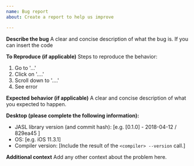 ```yaml
---
name: Bug report
about: Create a report to help us improve

---
```


**Describe the bug**
A clear and concise description of what the bug is.
If you can insert the code

**To Reproduce (if applicable)**
Steps to reproduce the behavior:
1. Go to '...'
2. Click on '....'
3. Scroll down to '....'
4. See error

**Expected behavior (if applicable)**
A clear and concise description of what you expected to happen.

**Desktop (please complete the following information):**
 - JASL library version (and commit hash): [e.g. [0.1.0] - 2018-04-12 / 829ea45 ]
 - OS: [e.g. iOS 11.3.1]
 - Compiler version: [Include the result of the ```<compiler> --version``` call.]

**Additional context**
Add any other context about the problem here.
